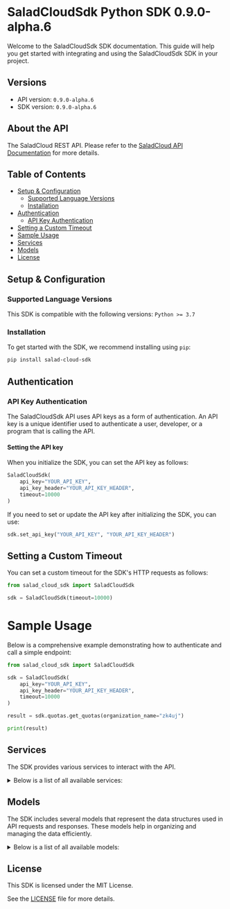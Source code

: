 # SaladCloudSdk Python SDK 0.9.0-alpha.6<a id="saladcloudsdk-python-sdk-090-alpha6"></a>

Welcome to the SaladCloudSdk SDK documentation. This guide will help you get started with integrating and using the SaladCloudSdk SDK in your project.

## Versions<a id="versions"></a>

- API version: `0.9.0-alpha.6`
- SDK version: `0.9.0-alpha.6`

## About the API<a id="about-the-api"></a>

The SaladCloud REST API. Please refer to the [SaladCloud API Documentation](https://docs.salad.com/api-reference) for more details.

## Table of Contents<a id="table-of-contents"></a>

- [Setup & Configuration](#setup--configuration)
  - [Supported Language Versions](#supported-language-versions)
  - [Installation](#installation)
- [Authentication](#authentication)
  - [API Key Authentication](#api-key-authentication)
- [Setting a Custom Timeout](#setting-a-custom-timeout)
- [Sample Usage](#sample-usage)
- [Services](#services)
- [Models](#models)
- [License](#license)

## Setup & Configuration<a id="setup--configuration"></a>

### Supported Language Versions<a id="supported-language-versions"></a>

This SDK is compatible with the following versions: `Python >= 3.7`

### Installation<a id="installation"></a>

To get started with the SDK, we recommend installing using `pip`:

```bash
pip install salad-cloud-sdk
```

## Authentication<a id="authentication"></a>

### API Key Authentication<a id="api-key-authentication"></a>

The SaladCloudSdk API uses API keys as a form of authentication. An API key is a unique identifier used to authenticate a user, developer, or a program that is calling the API.

#### Setting the API key<a id="setting-the-api-key"></a>

When you initialize the SDK, you can set the API key as follows:

```py
SaladCloudSdk(
    api_key="YOUR_API_KEY",
    api_key_header="YOUR_API_KEY_HEADER",
    timeout=10000
)
```

If you need to set or update the API key after initializing the SDK, you can use:

```py
sdk.set_api_key("YOUR_API_KEY", "YOUR_API_KEY_HEADER")
```

## Setting a Custom Timeout<a id="setting-a-custom-timeout"></a>

You can set a custom timeout for the SDK's HTTP requests as follows:

```py
from salad_cloud_sdk import SaladCloudSdk

sdk = SaladCloudSdk(timeout=10000)
```

# Sample Usage<a id="sample-usage"></a>

Below is a comprehensive example demonstrating how to authenticate and call a simple endpoint:

```py
from salad_cloud_sdk import SaladCloudSdk

sdk = SaladCloudSdk(
    api_key="YOUR_API_KEY",
    api_key_header="YOUR_API_KEY_HEADER",
    timeout=10000
)

result = sdk.quotas.get_quotas(organization_name="zk4uj")

print(result)

```

## Services<a id="services"></a>

The SDK provides various services to interact with the API.

<details> 
<summary>Below is a list of all available services:</summary>

| Name                |
| :------------------ |
| container_groups    |
| workload_errors     |
| system_logs         |
| queues              |
| quotas              |
| inference_endpoints |
| organization_data   |
| webhook_secret_key  |

</details>

## Models<a id="models"></a>

The SDK includes several models that represent the data structures used in API requests and responses. These models help in organizing and managing the data efficiently.

<details> 
<summary>Below is a list of all available models:</summary>

| Name                              | Description                                                              |
| :-------------------------------- | :----------------------------------------------------------------------- |
| ContainerGroupList                | Represents a list of container groups                                    |
| CreateContainerGroup              | Represents a request to create a container group                         |
| ContainerGroup                    | Represents a container group                                             |
| UpdateContainerGroup              | Represents a request to update a container group                         |
| ContainerGroupInstances           | Represents a list of container group instances                           |
| ContainerGroupInstance            | Represents the details of a single container group instance              |
| WorkloadErrorList                 | Represents a list of workload errors                                     |
| SystemLogList                     | Represents a list of system logs                                         |
| QueueList                         | Represents a list of queues                                              |
| CreateQueue                       | Represents a request to create a new queue.                              |
| Queue                             | Represents a queue.                                                      |
| UpdateQueue                       | Represents a request to update an existing queue.                        |
| QueueJobList                      | Represents a list of queue jobs                                          |
| CreateQueueJob                    | Represents a request to create a queue job                               |
| QueueJob                          | Represents a queue job                                                   |
| Quotas                            | Represents the organization quotas                                       |
| InferenceEndpointsList            | Represents a list of inference endpoints                                 |
| InferenceEndpoint                 | Represents an inference endpoint                                         |
| InferenceEndpointJobList          | Represents a list of inference endpoint jobs                             |
| CreateInferenceEndpointJob        | Represents a request to create a inference endpoint job                  |
| InferenceEndpointJob              | Represents a inference endpoint job                                      |
| GpuClassesList                    | Represents a list of GPU classes                                         |
| WebhookSecretKey                  | Represents a webhook secret key                                          |
| Container                         | Represents a container                                                   |
| ContainerRestartPolicy            |                                                                          |
| ContainerGroupState               | Represents a container group state                                       |
| CountryCode                       |                                                                          |
| ContainerGroupNetworking          | Represents container group networking parameters                         |
| ContainerGroupLivenessProbe       | Represents the container group liveness probe                            |
| ContainerGroupReadinessProbe      | Represents the container group readiness probe                           |
| ContainerGroupStartupProbe        | Represents the container group startup probe                             |
| ContainerGroupQueueConnection     | Represents container group queue connection                              |
| QueueAutoscaler                   | Represents the autoscaling rules for a queue                             |
| ContainerResourceRequirements     | Represents a container resource requirements                             |
| ContainerGroupPriority            |                                                                          |
| ContainerGroupStatus              |                                                                          |
| ContainerGroupInstanceStatusCount | Represents a container group instance status count                       |
| ContainerNetworkingProtocol       |                                                                          |
| ContainerGroupProbeTcp            |                                                                          |
| ContainerGroupProbeHttp           |                                                                          |
| ContainerGroupProbeGrpc           |                                                                          |
| ContainerGroupProbeExec           |                                                                          |
| ContainerProbeHttpScheme          |                                                                          |
| ContainerGroupProbeHttpHeaders2   |                                                                          |
| CreateContainer                   | Represents a container                                                   |
| CreateContainerGroupNetworking    | Represents container group networking parameters                         |
| UpdateContainer                   | Represents an update container object                                    |
| UpdateContainerGroupNetworking    | Represents update container group networking parameters                  |
| WorkloadError                     | Represents a workload error                                              |
| SystemLog                         | Represents a system log                                                  |
| QueueJobEvent                     | Represents an event for queue job                                        |
| ContainerGroupsQuotas             |                                                                          |
| InferenceEndpointJobEvent         | Represents an event for inference endpoint job                           |
| GpuClass                          | Represents a GPU Class                                                   |
| GpuClassPrice                     | Represents the price of a GPU class for a given container group priority |

</details>

## License<a id="license"></a>

This SDK is licensed under the MIT License.

See the [LICENSE](LICENSE) file for more details.
